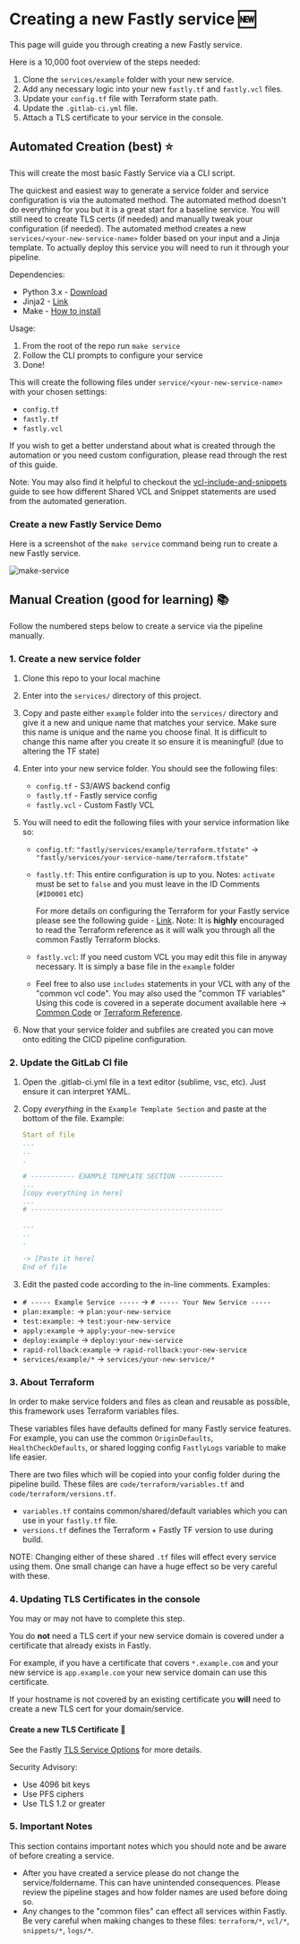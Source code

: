 # Creating a new Fastly service 🆕

This page will guide you through creating a new Fastly service.

Here is a 10,000 foot overview of the steps needed:

1. Clone the `services/example` folder with your new service.
2. Add any necessary logic into your new `fastly.tf` and `fastly.vcl` files.
3. Update your `config.tf` file with Terraform state path.
4. Update the `.gitlab-ci.yml` file.
5. Attach a TLS certificate to your service in the console.

## Automated Creation (best) ⭐

This will create the most basic Fastly Service via a CLI script.

The quickest and easiest way to generate a service folder and service configuration is via the automated method. The automated method doesn't do everything for you but it is a great start for a baseline service. You will still need to create TLS certs (if needed) and manually tweak your configuration (if needed). The automated method creates a new `services/<your-new-service-name>` folder based on your input and a Jinja template. To actually deploy this service you will need to run it through your pipeline.

Dependencies:

* Python 3.x - [Download](https://www.python.org/downloads/)
* Jinja2 - [Link](https://pypi.org/project/Jinja2/)
* Make - [How to install](https://www.google.com/search?q=how+to+install+make)

Usage:

1. From the root of the repo run `make service`
2. Follow the CLI prompts to configure your service
3. Done!

This will create the following files under `service/<your-new-service-name>` with your chosen settings:

* `config.tf`
* `fastly.tf`
* `fastly.vcl`

If you wish to get a better understand about what is created through the automation or you need custom configuration, please read through the rest of this guide.

Note: You may also find it helpful to checkout the [vcl-include-and-snippets](vcl-include-and-snippets.md) guide to see how different Shared VCL and Snippet statements are used from the automated generation.

### Create a new Fastly Service Demo

Here is a screenshot of the `make service` command being run to create a new Fastly service.

![make-service](assets/make-service.png)

## Manual Creation (good for learning) 📚

Follow the numbered steps below to create a service via the pipeline manually.

### 1. Create a new service folder

1. Clone this repo to your local machine
2. Enter into the `services/` directory of this project.
3. Copy and paste either `example` folder into the `services/` directory and give it a new and unique name that matches your service. Make sure this name is unique and the name you choose final. It is difficult to change this name after you create it so ensure it is meaningful! (due to altering the TF state)
4. Enter into your new service folder. You should see the following files:

    * `config.tf` - S3/AWS backend config
    * `fastly.tf` - Fastly service config
    * `fastly.vcl` - Custom Fastly VCL

5. You will need to edit the following files with your service information like so:

    * `config.tf`: `"fastly/services/example/terraform.tfstate"` -> `"fastly/services/your-service-name/terraform.tfstate"`
    * `fastly.tf`: This entire configuration is up to you. Notes: `activate` must be set to `false` and you must leave in the ID Comments (`#ID0001` etc)

        For more details on configuring the Terraform for your Fastly service please see the following guide - [Link](terraform-reference.md).
        Note: It is **highly** encouraged to read the Terraform reference as it will walk you through all the common Fastly Terraform blocks.

    * `fastly.vcl`: If you need custom VCL you may edit this file in anyway necessary. It is simply a base file in the `example` folder
    * Feel free to also use `includes` statements in your VCL with any of the "common vcl code". You may also used the "common TF variables" Using this code is covered in a seperate document available here -> [Common Code](common-code.md) or [Terraform Reference](terraform-reference.md).

6. Now that your service folder and subfiles are created you can move onto editing the CICD pipeline configuration.

### 2. Update the GitLab CI file

1. Open the .gitlab-ci.yml file in a text editor (sublime, vsc, etc). Just ensure it can interpret YAML.
2. Copy *everything* in the `Example Template Section` and paste at the bottom of the file. Example:

    ```yml
    Start of file
    ...
    ..
    .

    # ----------- EXAMPLE TEMPLATE SECTION -----------
    ...
    [copy everything in here]
    ...
    # ------------------------------------------------

    ...
    ..
    .

    -> [Paste it here]
    End of file
    ```

3. Edit the pasted code according to the in-line comments. Examples:

* `# ----- Example Service -----` -> `# ----- Your New Service -----`
* `plan:example:` -> `plan:your-new-service`
* `test:example:` -> `test:your-new-service`
* `apply:example` -> `apply:your-new-service`
* `deploy:example` -> `deploy:your-new-service`
* `rapid-rollback:example` -> `rapid-rollback:your-new-service`
* `services/example/*` -> `services/your-new-service/*`

### 3. About Terraform

In order to make service folders and files as clean and reusable as possible, this framework uses Terraform variables files.

These variables files have defaults defined for many Fastly service features. For example, you can use the common `OriginDefaults`, `HealthCheckDefaults`, or shared logging config `FastlyLogs` variable to make life easier.

There are two files which will be copied into your config folder during the pipeline build. These files are `code/terraform/variables.tf` and `code/terraform/versions.tf`.

* `variables.tf` contains common/shared/default variables which you can use in your `fastly.tf` file.
* `versions.tf` defines the Terraform + Fastly TF version to use during build.

NOTE: Changing either of these shared `.tf` files will effect every service using them. One small change can have a huge effect so be very careful with these.

### 4. Updating TLS Certificates in the console

You may or may not have to complete this step.

You do **not** need a TLS cert if your new service domain is covered under a certificate that already exists in Fastly.

For example, if you have a certificate that covers `*.example.com` and your new service is `app.example.com` your new service domain can use this certificate.

If your hostname is not covered by an existing certificate you **will** need to create a new TLS cert for your domain/service.

#### Create a new TLS Certificate 🔐

See the Fastly [TLS Service Options](https://docs.fastly.com/products/tls-service-options) for more details.

Security Advisory:

* Use 4096 bit keys
* Use PFS ciphers
* Use TLS 1.2 or greater

### 5. Important Notes

This section contains important notes which you should note and be aware of before creating a service.

* After you have created a service please do not change the service/foldername. This can have unintended consequences. Please review the pipeline stages and how folder names are used before doing so.
* Any changes to the "common files" can effect all services within Fastly. Be very careful when making changes to these files: `terraform/*`, `vcl/*`, `snippets/*`, `logs/*`.
